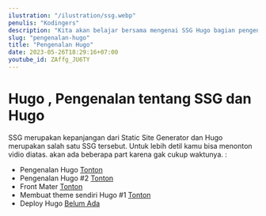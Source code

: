 ```yaml
---
ilustration: "/ilustration/ssg.webp"
penulis: "Kodingers"
description: "Kita akan belajar bersama mengenai SSG Hugo bagian pengenalan"
slug: "pengenalan-hugo"
title: "Pengenalan Hugo"
date: 2023-05-26T18:29:16+07:00
youtube_id: ZAffg_JU6TY
---
```


# **Hugo** , Pengenalan tentang SSG dan Hugo

SSG merupakan kepanjangan dari Static Site Generator dan Hugo merupakan salah satu SSG tersebut. Untuk lebih detil kamu bisa menonton vidio diatas. akan ada beberapa part karena gak cukup waktunya. :

- Pengenalan Hugo [Tonton](https://jongnesia.com/koding/pengenalan-hugo)
- Pengenalan Hugo #2 [Tonton](https://jongnesia.com/koding/pengenalan-hugo-2)
- Front Mater [Tonton](https://jongnesia.com/koding/front-mater-hugo)
- Membuat theme sendiri Hugo #1 [Tonton](https://jongnesia.com/koding/membuat-tema-hugo-sesi1)
- Deploy Hugo [Belum Ada]()
